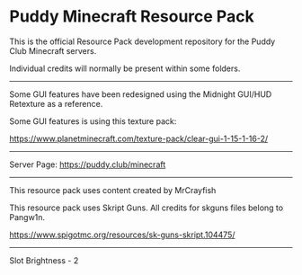 # Puddy Minecraft Resource Pack

This is the official Resource Pack development repository for the Puddy Club Minecraft servers.

Individual credits will normally be present within some folders.

<hr/>

Some GUI features have been redesigned using the Midnight GUI/HUD Retexture as a reference.

Some GUI features is using this texture pack:

https://www.planetminecraft.com/texture-pack/clear-gui-1-15-1-16-2/

<hr/>

Server Page: https://puddy.club/minecraft

<hr/>

This resource pack uses content created by MrCrayfish

This resource pack uses Skript Guns. All credits for skguns files belong to Pangw1n.

https://www.spigotmc.org/resources/sk-guns-skript.104475/

<hr/>

Slot Brightness - 2